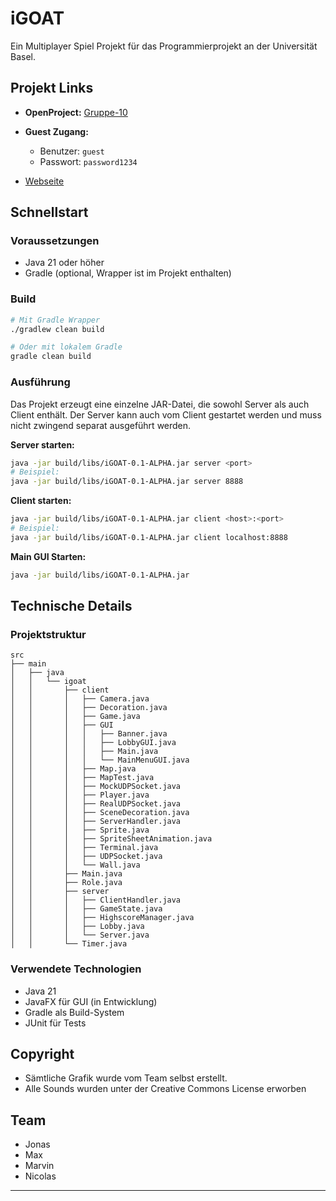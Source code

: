 # iGOAT

Ein Multiplayer Spiel Projekt für das Programmierprojekt an der Universität Basel.

## Projekt Links

- **OpenProject:** [Gruppe-10](https://openproject.mendes.dev/projects/gruppe-10/)
- **Guest Zugang:**
  - Benutzer: `guest`
  - Passwort: `password1234`

- [Webseite](https://igoat.mendes.dev/)

## Schnellstart

### Voraussetzungen

- Java 21 oder höher
- Gradle (optional, Wrapper ist im Projekt enthalten)

### Build

```bash
# Mit Gradle Wrapper
./gradlew clean build

# Oder mit lokalem Gradle
gradle clean build
```

### Ausführung

Das Projekt erzeugt eine einzelne JAR-Datei, die sowohl Server als auch Client enthält. Der Server kann auch vom Client gestartet werden und muss nicht zwingend separat ausgeführt werden.

**Server starten:**
```bash
java -jar build/libs/iGOAT-0.1-ALPHA.jar server <port>
# Beispiel:
java -jar build/libs/iGOAT-0.1-ALPHA.jar server 8888
```

**Client starten:**
```bash
java -jar build/libs/iGOAT-0.1-ALPHA.jar client <host>:<port>
# Beispiel:
java -jar build/libs/iGOAT-0.1-ALPHA.jar client localhost:8888
```

**Main GUI Starten:**
```bash
java -jar build/libs/iGOAT-0.1-ALPHA.jar
```

## Technische Details

### Projektstruktur
```
src
├── main
│   ├── java
│   │   └── igoat
│   │       ├── client
│   │       │   ├── Camera.java
│   │       │   ├── Decoration.java
│   │       │   ├── Game.java
│   │       │   ├── GUI
│   │       │   │   ├── Banner.java
│   │       │   │   ├── LobbyGUI.java
│   │       │   │   ├── Main.java
│   │       │   │   └── MainMenuGUI.java
│   │       │   ├── Map.java
│   │       │   ├── MapTest.java
│   │       │   ├── MockUDPSocket.java
│   │       │   ├── Player.java
│   │       │   ├── RealUDPSocket.java
│   │       │   ├── SceneDecoration.java
│   │       │   ├── ServerHandler.java
│   │       │   ├── Sprite.java
│   │       │   ├── SpriteSheetAnimation.java
│   │       │   ├── Terminal.java
│   │       │   ├── UDPSocket.java
│   │       │   └── Wall.java
│   │       ├── Main.java
│   │       ├── Role.java
│   │       ├── server
│   │       │   ├── ClientHandler.java
│   │       │   ├── GameState.java
│   │       │   ├── HighscoreManager.java
│   │       │   ├── Lobby.java
│   │       │   └── Server.java
│   │       └── Timer.java
```

### Verwendete Technologien
- Java 21
- JavaFX für GUI (in Entwicklung)
- Gradle als Build-System
- JUnit für Tests

## Copyright
- Sämtliche Grafik wurde vom Team selbst erstellt.
- Alle Sounds wurden unter der Creative Commons License erworben

## Team
- Jonas
- Max
- Marvin
- Nicolas

---
